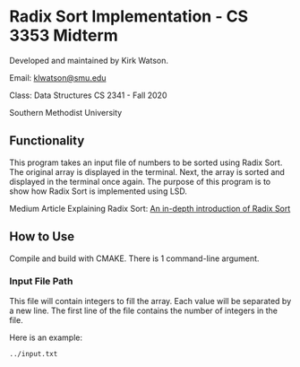 # Radix Sort Implementation - CS 3353 Midterm

Developed and maintained by Kirk Watson.

Email: klwatson@smu.edu

Class: Data Structures CS 2341 - Fall 2020

Southern Methodist University

## Functionality
This program takes an input file of numbers to be sorted using Radix Sort.
The original array is displayed in the terminal.
Next, the array is sorted and displayed in the terminal once again.
The purpose of this program is to show how Radix Sort is implemented using LSD.

Medium Article Explaining Radix Sort: [An in-depth introduction of Radix Sort](https://medium.com/smucs/my-algorithm-adventure-radix-sort-669bfc1db0a1)

## How to Use
Compile and build with CMAKE. There is 1 command-line argument.

### Input File Path
This file will contain integers to fill the array.
Each value will be separated by a new line.
The first line of the file contains the number of integers in the file.

Here is an example:

`../input.txt`